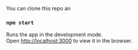You can clone this repo an

### `npm start`

Runs the app in the development mode.<br />
Open [http://localhost:3000](http://localhost:3000) to view it in the browser.
